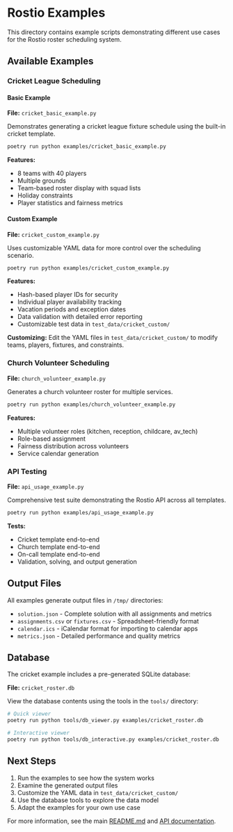 # Rostio Examples

This directory contains example scripts demonstrating different use cases for the Rostio roster scheduling system.

## Available Examples

### Cricket League Scheduling

#### Basic Example
**File:** `cricket_basic_example.py`

Demonstrates generating a cricket league fixture schedule using the built-in cricket template.

```bash
poetry run python examples/cricket_basic_example.py
```

**Features:**
- 8 teams with 40 players
- Multiple grounds
- Team-based roster display with squad lists
- Holiday constraints
- Player statistics and fairness metrics

#### Custom Example
**File:** `cricket_custom_example.py`

Uses customizable YAML data for more control over the scheduling scenario.

```bash
poetry run python examples/cricket_custom_example.py
```

**Features:**
- Hash-based player IDs for security
- Individual player availability tracking
- Vacation periods and exception dates
- Data validation with detailed error reporting
- Customizable test data in `test_data/cricket_custom/`

**Customizing:** Edit the YAML files in `test_data/cricket_custom/` to modify teams, players, fixtures, and constraints.

### Church Volunteer Scheduling

**File:** `church_volunteer_example.py`

Generates a church volunteer roster for multiple services.

```bash
poetry run python examples/church_volunteer_example.py
```

**Features:**
- Multiple volunteer roles (kitchen, reception, childcare, av_tech)
- Role-based assignment
- Fairness distribution across volunteers
- Service calendar generation

### API Testing

**File:** `api_usage_example.py`

Comprehensive test suite demonstrating the Rostio API across all templates.

```bash
poetry run python examples/api_usage_example.py
```

**Tests:**
- Cricket template end-to-end
- Church template end-to-end
- On-call template end-to-end
- Validation, solving, and output generation

## Output Files

All examples generate output files in `/tmp/` directories:

- `solution.json` - Complete solution with all assignments and metrics
- `assignments.csv` or `fixtures.csv` - Spreadsheet-friendly format
- `calendar.ics` - iCalendar format for importing to calendar apps
- `metrics.json` - Detailed performance and quality metrics

## Database

The cricket example includes a pre-generated SQLite database:

**File:** `cricket_roster.db`

View the database contents using the tools in the `tools/` directory:

```bash
# Quick viewer
poetry run python tools/db_viewer.py examples/cricket_roster.db

# Interactive viewer
poetry run python tools/db_interactive.py examples/cricket_roster.db
```

## Next Steps

1. Run the examples to see how the system works
2. Examine the generated output files
3. Customize the YAML data in `test_data/cricket_custom/`
4. Use the database tools to explore the data model
5. Adapt the examples for your own use case

For more information, see the main [README.md](../README.md) and [API documentation](../docs/API.md).
